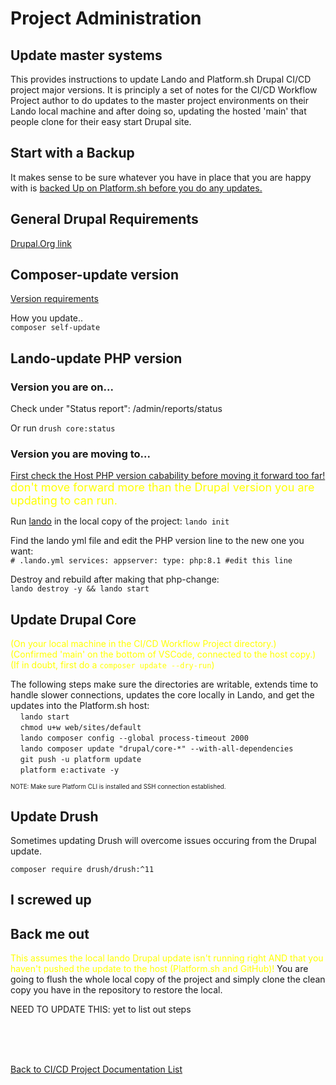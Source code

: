 
# Project Administration
## Update master systems

This provides instructions to update Lando and Platform.sh Drupal CI/CD project major versions.  It is principly a set of notes for the CI/CD Workflow Project author to do updates to the master project environments on their Lando local machine and after doing so, updating the hosted 'main' that people clone for their easy start Drupal site.

## Start with a Backup

It makes sense to be sure whatever you have in place that you are happy with is [backed Up on Platform.sh before you do any updates.](../cicd/basebeforesplit.md#lets-do-a-platformsh-backup) 

## General Drupal Requirements
[Drupal.Org link](https://www.drupal.org/docs/getting-started/system-requirements)

## Composer-update version
[Version requirements](https://www.drupal.org/docs/system-requirements/composer-requirements)<br>

How you update..<br>
`composer self-update`

## Lando-update PHP version

### Version you are on...

Check under "Status report": /admin/reports/status

Or run `drush core:status` 

### Version you are moving to...

[First check the Host PHP version cabability before moving it forward too far!](https://www.drupal.org/docs/getting-started/system-requirements/php-requirements)
<font size="4" color=yellow> don't move forward more than the Drupal version you are updating to can run.</font>  

Run [lando](https://docs.lando.dev/) in the local copy of the project:
`lando init`

Find the lando yml file and edit the PHP version line to the new one you want:<br>
`# .lando.yml
services:
  appserver:
    type: php:8.1 #edit this line`

Destroy and rebuild after making that php-change:<br>
`lando destroy -y && lando start`

## Update Drupal Core
<font color=yellow>(On your local machine in the CI/CD Workflow Project directory.)</font><br>
<font color=yellow>(Confirmed 'main' on the bottom of VSCode, connected to the host copy.)</font><br>
<font color=yellow>(If in doubt, first do a `composer update --dry-run`)</font>

The following steps make sure the directories are writable, extends time to handle slower connections, updates the core locally in Lando, and get the updates into the Platform.sh host:<br> 
&nbsp;&nbsp;&nbsp;&nbsp;`lando start`<br>
&nbsp;&nbsp;&nbsp;&nbsp;`chmod u+w web/sites/default`<br>
&nbsp;&nbsp;&nbsp;&nbsp;`lando composer config --global process-timeout 2000`<br>
&nbsp;&nbsp;&nbsp;&nbsp;`lando composer update "drupal/core-*" --with-all-dependencies`<br>
&nbsp;&nbsp;&nbsp;&nbsp;`git push -u platform update`<br>
&nbsp;&nbsp;&nbsp;&nbsp;`platform e:activate -y`<br>

<sup><sub>NOTE: Make sure Platform CLI is installed and SSH connection established.</sub></sup><br>

## Update Drush

Sometimes updating Drush will overcome issues occuring from the Drupal update.

`composer require drush/drush:^11`


## I screwed up
## Back me out
<font color=yellow>This assumes the local lando Drupal update isn't running right AND that you haven't pushed the update to the host (Platform.sh and GitHub)!</font>
You are going to flush the whole local copy of the project and simply clone the clean copy you have in the repository to restore the local.


NEED TO UPDATE THIS: yet to list out steps



<br>
<br>
<br>

[Back to CI/CD Project Documentation List](../book/drupalcicd.md#i-kind-of-need-to-know-how-it-works)

